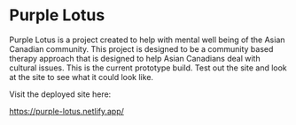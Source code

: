 # Purple Lotus
Purple Lotus is a project created to help with mental well being of the Asian Canadian community. This project is designed to be a community based therapy approach that is designed to help Asian Canadians deal with cultural issues. This is the current prototype build. Test out the site and look at the site to see what it could look like.



Visit the deployed site here:

https://purple-lotus.netlify.app/
